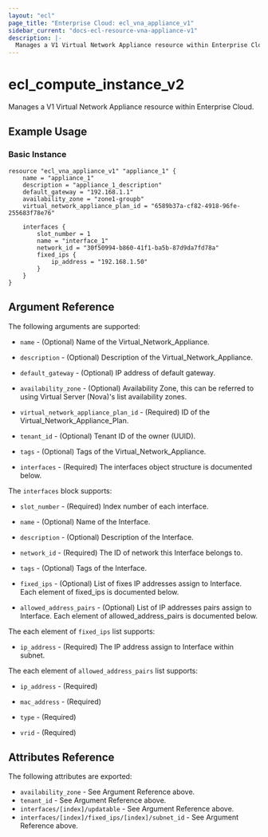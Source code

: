 ```yaml
---
layout: "ecl"
page_title: "Enterprise Cloud: ecl_vna_appliance_v1"
sidebar_current: "docs-ecl-resource-vna-appliance-v1"
description: |-
  Manages a V1 Virtual Network Appliance resource within Enterprise Cloud.
---
```


# ecl\_compute\_instance\_v2

Manages a V1 Virtual Network Appliance resource within Enterprise Cloud.

## Example Usage

### Basic Instance

```hcl
resource "ecl_vna_appliance_v1" "appliance_1" {
	name = "appliance_1"
	description = "appliance_1_description"
	default_gateway = "192.168.1.1"
	availability_zone = "zone1-groupb"
	virtual_network_appliance_plan_id = "6589b37a-cf82-4918-96fe-255683f78e76"

	interfaces {
		slot_number = 1
		name = "interface_1"
		network_id = "30f50994-b860-41f1-ba5b-87d9da7fd78a"
		fixed_ips {
			ip_address = "192.168.1.50"
		}
	}
}
```

## Argument Reference

The following arguments are supported:

* `name` - (Optional) Name of the Virtual_Network_Appliance.

* `description` - (Optional) Description of the Virtual_Network_Appliance.

* `default_gateway` - (Optional) IP address of default gateway.

* `availability_zone` - (Optional) Availability Zone, 
  this can be referred to using Virtual Server (Nova)'s 
  list availability zones.

* `virtual_network_appliance_plan_id` - (Required) 
  ID of the Virtual_Network_Appliance_Plan.

* `tenant_id` - (Optional) Tenant ID of the owner (UUID).

* `tags` - (Optional) Tags of the Virtual_Network_Appliance.

* `interfaces` - (Required) The interfaces object structure is documented below.

The `interfaces` block supports:

* `slot_number` - (Required) Index number of each interface.

* `name` - (Optional) Name of the Interface.

* `description` - (Optional) Description of the Interface.

* `network_id` - (Required) The ID of network this Interface belongs to.

* `tags` - (Optional) Tags of the Interface.

* `fixed_ips` - (Optional) 	List of fixes IP addresses assign to Interface.
  Each element of fixed_ips is documented below.

* `allowed_address_pairs` - (Optional) List of IP addresses pairs assign to Interface.
  Each element of allowed_address_pairs is documented below.


The each element of `fixed_ips` list supports:

* `ip_address` - (Required) The IP address assign to Interface within subnet.	

The each element of `allowed_address_pairs` list supports:

* `ip_address` - (Required) 

* `mac_address` - (Required) 

* `type` - (Required) 

* `vrid` - (Required) 


## Attributes Reference

The following attributes are exported:

* `availability_zone` - See Argument Reference above.
* `tenant_id` - See Argument Reference above.
* `interfaces/[index]/updatable` - See Argument Reference above.
* `interfaces/[index]/fixed_ips/[index]/subnet_id` - See Argument Reference above.
